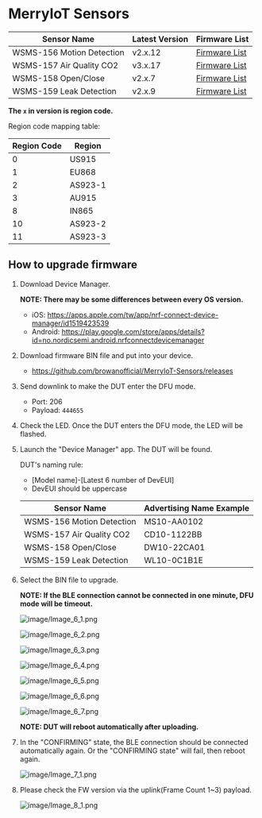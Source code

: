 # MerryIoT Sensors

| Sensor Name               | Latest Version | Firmware List                                                                           |
|---------------------------|----------------|-----------------------------------------------------------------------------------------|
| WSMS-156 Motion Detection | v2.x.12        | [Firmware List](https://github.com/browanofficial/MerryIoT-Sensors/releases?q=wsms-156) |
| WSMS-157 Air Quality CO2  | v3.x.17        | [Firmware List](https://github.com/browanofficial/MerryIoT-Sensors/releases?q=wsms-157) |
| WSMS-158 Open/Close       | v2.x.7         | [Firmware List](https://github.com/browanofficial/MerryIoT-Sensors/releases?q=wsms-158) |
| WSMS-159 Leak Detection   | v2.x.9         | [Firmware List](https://github.com/browanofficial/MerryIoT-Sensors/releases?q=wsms-159) |

**The `x` in version is region code.**

Region code mapping table:

| Region Code | Region  |
|-------------|---------|
| 0           | US915   |
| 1           | EU868   |
| 2           | AS923-1 |
| 3           | AU915   |
| 8           | IN865   |
| 10          | AS923-2 |
| 11          | AS923-3 |

## How to upgrade firmware

1. Download Device Manager.

    **NOTE: There may be some differences between every OS version.**

    - iOS: <https://apps.apple.com/tw/app/nrf-connect-device-manager/id1519423539>
    - Android: <https://play.google.com/store/apps/details?id=no.nordicsemi.android.nrfconnectdevicemanager>

2. Download firmware BIN file and put into your device.

    - <https://github.com/browanofficial/MerryIoT-Sensors/releases>

3. Send downlink to make the DUT enter the DFU mode.

    - Port: 206
    - Payload: `444655`

4. Check the LED. Once the DUT enters the DFU mode, the LED will be flashed.

5. Launch the "Device Manager" app. The DUT will be found.

    DUT's naming rule:
    - [Model name]-[Latest 6 number of DevEUI]
    - DevEUI should be uppercase

    | Sensor Name               | Advertising Name Example |
    |---------------------------|--------------------------|
    | WSMS-156 Motion Detection | MS10-AA0102              |
    | WSMS-157 Air Quality CO2  | CD10-1122BB              |
    | WSMS-158 Open/Close       | DW10-22CA01              |
    | WSMS-159 Leak Detection   | WL10-0C1B1E              |

6. Select the BIN file to upgrade.

    **NOTE: If the BLE connection cannot be connected in one minute, DFU mode will be timeout.**

    ![image/Image_6_1.png](image/Image_6_1.png)

    ![image/Image_6_2.png](image/Image_6_2.png)

    ![image/Image_6_3.png](image/Image_6_3.png)

    ![image/Image_6_4.png](image/Image_6_4.png)

    ![image/Image_6_5.png](image/Image_6_5.png)

    ![image/Image_6_6.png](image/Image_6_6.png)

    ![image/Image_6_7.png](image/Image_6_7.png)

    **NOTE: DUT will reboot automatically after uploading.**

7. In the "CONFIRMING" state, the BLE connection should be connected automatically again. Or the "CONFIRMING state" will fail, then reboot again.

    ![image/Image_7_1.png](image/Image_7_1.png)

8. Please check the FW version via the uplink(Frame Count 1~3) payload.

    ![image/Image_8_1.png](image/Image_8_1.png)
